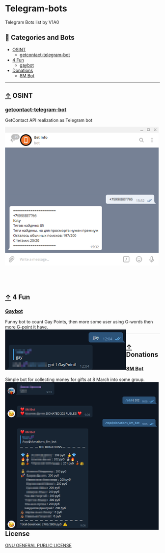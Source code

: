 # Telegram-bots
 Telegram Bots list by V1A0

## 📖 Categories and Bots

  - [OSINT](#-OSINT)
    - [getcontact-telegram-bot](#getcontact-telegram-bot)
  - [4 Fun](#-4-fun)
    - [gaybot](#gaybot)
  - [Donations](#-donations)
    - [8M Bot](#8m-bot)

----

## [↑](#-categories-and-bots) OSINT
### [getcontact-telegram-bot](https://github.com/v1a0/getcontact-telegram-bot)
GetContact API realization as Telegram bot
<img src="./.pic/getcontact.png" alt="example-screenshot" style="width:500px; position: relative; float: left; margin-right: 40px; margin-bottom: 90px; margin-top: 13px;"/>

----

## [↑](#-categories-and-bots) 4 Fun
### [Gaybot](https://github.com/v1a0/gaybot-telegram-bot)
Funny bot to count Gay Points, then more some user using G-words then more G-point it have.
<img src="./.pic/gay.png" alt="example-screenshot" style="float: left;" />

----

## [↑](#-categories-and-bots) Donations
### [8M Bot](https://github.com/v1a0/8m-telegram-bot)
Simple bot for collecting money for gifts at 8 March into some group.
<img src="./.pic/8m.png" alt="example-screenshot" style="width:500px; float: left;" />



## License
[GNU GENERAL PUBLIC LICENSE](./LICENSE)
